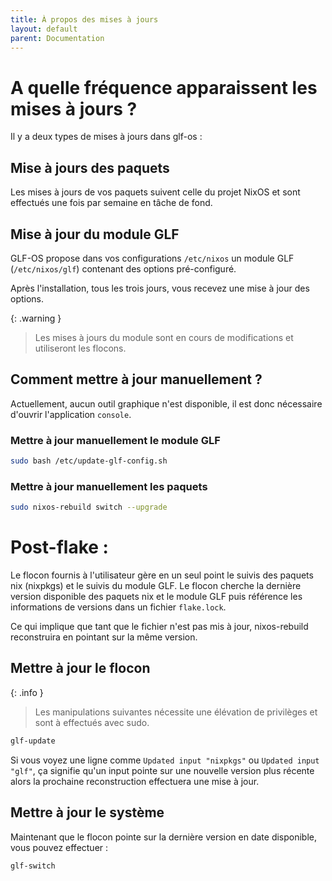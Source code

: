 ```yaml
---
title: À propos des mises à jours 
layout: default 
parent: Documentation
---
```


# A quelle fréquence apparaissent les mises à jours ?

Il y a deux types de mises à jours dans glf-os : 

## Mise à jours des paquets 

Les mises à jours de vos paquets suivent celle du projet NixOS et sont effectués une fois par semaine en tâche de fond. 

## Mise à jour du module GLF 

GLF-OS propose dans vos configurations `/etc/nixos` un module GLF (`/etc/nixos/glf`) contenant des options pré-configuré. 

Après l'installation, tous les trois jours, vous recevez une mise à jour des options.

{: .warning }
> Les mises à jours du module sont en cours de modifications et utiliseront les flocons. 

## Comment mettre à jour manuellement ? 

Actuellement, aucun outil graphique n'est disponible, il est donc nécessaire d'ouvrir l'application `console`. 

### Mettre à jour manuellement le module GLF 

```bash
sudo bash /etc/update-glf-config.sh
```

### Mettre à jour manuellement les paquets

```bash
sudo nixos-rebuild switch --upgrade
```

# Post-flake : 

Le flocon fournis à l'utilisateur gère en un seul point le suivis des paquets nix (nixpkgs) et le suivis du module GLF. 
Le flocon cherche la dernière version disponible des paquets nix et le module GLF puis référence les informations de versions dans un fichier `flake.lock`.

Ce qui implique que tant que le fichier n'est pas mis à jour, nixos-rebuild reconstruira en pointant sur la même version. 

## Mettre à jour le flocon 

{: .info }
> Les manipulations suivantes nécessite une élévation de privilèges et sont à effectués avec sudo. 

```bash
glf-update 
```

Si vous voyez une ligne comme `Updated input "nixpkgs"` ou `Updated input "glf"`, ça signifie qu'un input pointe sur une nouvelle version plus récente alors la prochaine reconstruction effectuera une mise à jour.

## Mettre à jour le système

Maintenant que le flocon pointe sur la dernière version en date disponible, vous pouvez effectuer : 

```bash
glf-switch
```


